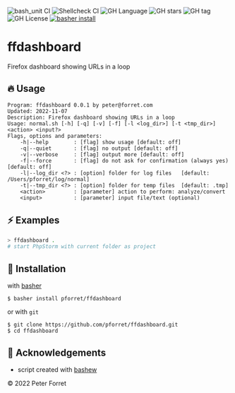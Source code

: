 ![bash_unit CI](https://github.com/pforret/ffdashboard/workflows/bash_unit%20CI/badge.svg)
![Shellcheck CI](https://github.com/pforret/ffdashboard/workflows/Shellcheck%20CI/badge.svg)
![GH Language](https://img.shields.io/github/languages/top/pforret/ffdashboard)
![GH stars](https://img.shields.io/github/stars/pforret/ffdashboard)
![GH tag](https://img.shields.io/github/v/tag/pforret/ffdashboard)
![GH License](https://img.shields.io/github/license/pforret/ffdashboard)
[![basher install](https://img.shields.io/badge/basher-install-white?logo=gnu-bash&style=flat)](https://www.basher.it/package/)

# ffdashboard

Firefox dashboard showing URLs in a loop

## 🔥 Usage

```
Program: ffdashboard 0.0.1 by peter@forret.com
Updated: 2022-11-07
Description: Firefox dashboard showing URLs in a loop
Usage: normal.sh [-h] [-q] [-v] [-f] [-l <log_dir>] [-t <tmp_dir>] <action> <input?>
Flags, options and parameters:
    -h|--help        : [flag] show usage [default: off]
    -q|--quiet       : [flag] no output [default: off]
    -v|--verbose     : [flag] output more [default: off]
    -f|--force       : [flag] do not ask for confirmation (always yes) [default: off]
    -l|--log_dir <?> : [option] folder for log files   [default: /Users/pforret/log/normal]
    -t|--tmp_dir <?> : [option] folder for temp files  [default: .tmp]
    <action>         : [parameter] action to perform: analyze/convert
    <input>          : [parameter] input file/text (optional)
```

## ⚡️ Examples

```bash
> ffdashboard .
# start PhpStorm with current folder as project
```

## 🚀 Installation

with [basher](https://github.com/basherpm/basher)

	$ basher install pforret/ffdashboard

or with `git`

	$ git clone https://github.com/pforret/ffdashboard.git
	$ cd ffdashboard

## 📝 Acknowledgements

* script created with [bashew](https://github.com/pforret/bashew)

&copy; 2022 Peter Forret
